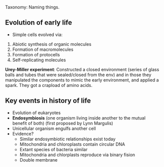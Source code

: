 Taxonomy: Naming things.

## Evolution of early life

- Simple cells evolved via:

1. Abiotic synthesis of organic molecules
2. Formation of macromolecules
3. Formation of protocells
4. Self-replicating molecules

**Urey-Miller experiment**: Constructed a closed environment (series of glass balls and tubes that were sealed/closed from the env) and in those they manipulated the components to mimic the early environment, and applied a spark. They got a crapload of amino acids.

## Key events in history of life

- Evolution of eukaryotes
- **Endosymbiosis** (one organism living inside another to the mutual benefit of both) (first proposed by Lynn Margulis)
- Unicellular organism engulfs another cell
- Evidence?
	- Similar endosymbiotic relationships exist today
	- Mitochondria and chloroplasts contain circular DNA
	- Extant species of bacteria similar
	- Mitochondria and chlorplasts reproduce via binary fision
	- Double membrane